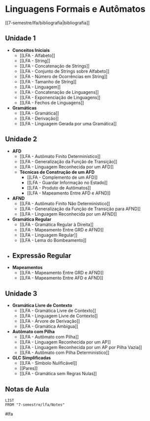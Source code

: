# Linguagens Formais e Autômatos

[[7-semestre/lfa/bibliografia|bibliografia]]

## Unidade 1

- **Conceitos Iniciais**
	- [[LFA - Alfabeto]]
	- [[LFA - String]]
	- [[LFA - Concatenação de Strings]]
	- [[LFA - Conjunto de Strings sobre Alfabeto]]
	- [[LFA - Número de Ocorrências em String]]
	- [[LFA - Tamanho de String]]
	- [[LFA - Linguagem]]
	- [[LFA - Concatenação de Linguagens]]
	- [[LFA - Exponenciação de Linguagens]]
	- [[LFA - Fechos de Linguagens]]
- **Gramáticas**
	- [[LFA - Gramática]]
	- [[LFA - Derivação]]
	- [[LFA - Linguagem Gerada por uma Gramática]]

## Unidade 2

- **AFD**
	- [[LFA - Autômato Finito Determinístico]]
	- [[LFA - Generalização da Função de Transição]]
	- [[LFA - Linguagem Reconhecida por um AFD]]
	- **Técnicas de Construção de um AFD**
		- [[LFA - Complemento de um AFD]]
		- [[LFA - Guardar Informação no Estado]]
		- [[LFA - Produto de Autômatos]]
		- [[LFA - Mapeamento Entre AFD e AFND]]
- **AFND**
	- [[LFA - Autômato Finito Não Determinístico]]
	- [[LFA - Generalização da Função de Transição para AFND]]
	- [[LFA - Linguagem Reconhecida por um AFND]]
- **Gramática Regular**
	- [[LFA - Gramática Regular à Direita]]
	- [[LFA - Mapeamento Entre GRD e AFND]]
	- [[LFA - Linguagem Regular]]
	- [[LFA - Lema do Bombeamento]]
- **Expressão Regular**
	- 
- **Mapeamentos**
	- [[LFA - Mapeamento Entre GRD e AFND]]
	- [[LFA - Mapeamento Entre AFD e AFND]]

## Unidade 3

- **Gramática Livre de Contexto**
	- [[LFA - Gramática Livre de Contexto]]
	- [[LFA - Linguagem Livre de Contexto]]
	- [[LFA - Árvore de Derivação]]
	- [[LFA - Gramática Ambígua]]
- **Autômato com Pilha**
	- [[LFA - Autômato com Pilha]]
	- [[LFA - Linguagem Reconhecida por um AP]]
	- [[LFA - Linguagem Reconhecida por um AP por Pilha Vazia]]
	- [[LFA - Autômato com Pilha Determinístico]]
- **GLC Simplificadas**
	- [[LFA - Símbolo Nulificável]]
	- [[Pares]]
	- [[LFA - Gramática sem Regras Nulas]]

## Notas de Aula
```dataview
LIST
FROM "7-semestre/lfa/Notes"
```

#lfa 